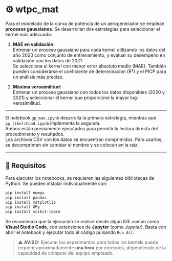 # ⚙️ wtpc_mat

Para el modelado de la curva de potencia de un aerogenerador se emplean **procesos gaussianos**. Se desarrollan dos estrategias para seleccionar el kernel más adecuado:

1. **MAE en validación:**  
   Entrenar un proceso gaussiano para cada kernel utilizando los datos del año 2020 como conjunto de entrenamiento, y evaluar su desempeño en validación con los datos de 2021.  
   Se selecciona el kernel con menor error absoluto medio (MAE). También pueden considerarse el coeficiente de determinación (R²) y el PICP para un análisis más preciso.

2. **Máxima verosimilitud:**  
   Entrenar un proceso gaussiano con todos los datos disponibles (2020 y 2021) y seleccionar el kernel que proporcione la mayor log-verosimilitud.

---

El notebook `gp_mae.ipynb` desarrolla la primera estrategia, mientras que `gp_likelihood.ipynb` implementa la segunda.  
Ambos están previamente ejecutados para permitir la lectura directa del procedimiento y resultados.  
Los archivos CSV con los datos se encuentran comprimidos. Para usarlos, se decomprimen sin cambiar el nombre y se colocan en la raíz.

---

## 🧪 Requisitos

Para ejecutar los notebooks, se requieren las siguientes bibliotecas de Python. Se pueden instalar individualmente con:

```bash
pip install numpy
pip install pandas
pip install matplotlib
pip install GPy
pip install scikit-learn
```

Se recomienda que la ejecución se realice desde algún IDE común como **Visual Studio Code**, con extensiones de **Jupyter** (como *Jupyter*). Basta con abrir el notebook y ejecutar todo el código pulsando `Run All`.

> ⚠️ **AVISO:** Ejecutar los experimentos para todos los kernels puede requerir aproximadamente **una hora** por notebook, dependiendo de la capacidad de cómputo del equipo empleado.
